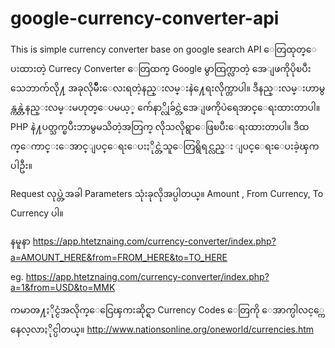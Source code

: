 # google-currency-converter-api
This is simple currency converter base on google search
API ေတြထုတ္ေပးထားတဲ့ Currecy Converter ေတြထက္ Google မွာထြက္လာတဲ့
အေျဖကိုပိုၿပီးသေဘာက်လို႔ အခုလိုမ်ိဳးေလးရတဲ့နည္းလမ္းနဲ႔ေရးလိုက္တာပါ။
ဒီနည္းလမ္းဟာမွန္ကန္တဲ့နည္းလမ္းမဟုတ္ေပမယ့္
က်ေနာ္လိုခ်င္တဲ့အေျဖကိုပဲရေအာင္ေရးထားတာပါ။
PHP နဲ႔ပတ္သက္ၿပီးဘာမွမသိတဲ့အတြက္ လိုသလိုရွာေဖြၿပီးေရးထားတာပါ။
ဒီထက္ေကာင္းေအာင္ျပင္ေရးေပးႏိုင္တဲ့သူေတြရွိရင္လည္း ျပင္ေရးေပးခဲ့ၾကပါဦး။

Request လုပ္တဲ့အခါ Parameters သုံးခုလိုအပ္ပါတယ္။
Amount , From Currency, To Currency ပါ။

နမူနာ
https://app.htetznaing.com/currency-converter/index.php?a=AMOUNT_HERE&from=FROM_HERE&to=TO_HERE

eg. https://app.htetznaing.com/currency-converter/index.php?a=1&from=USD&to=MMK

ကမာၻ႔ႏိုင္ငံအလိုက္ေငြေၾကးဆိုင္ရာ Currency Codes ေတြကို
ေအာက္ပါလင့္ကေနေလ့လာႏိုင္ပါတယ္။
http://www.nationsonline.org/oneworld/currencies.htm
